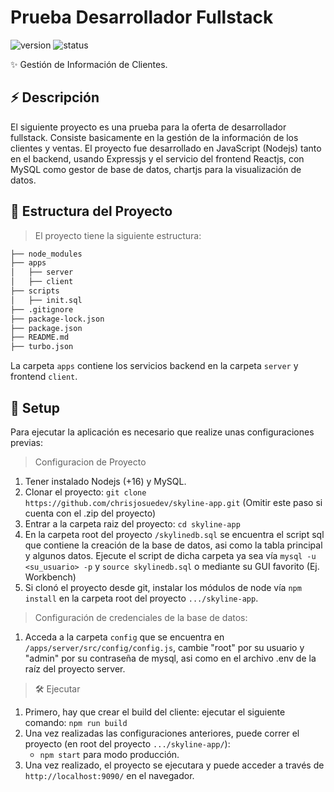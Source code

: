 # Prueba Desarrollador Fullstack

<p style="justify-content: center">
   <img src="https://img.shields.io/badge/versión-v1.0-blue.svg" alt="version">
   <img src="https://img.shields.io/badge/status-completed-green" alt="status">
</p>

✨ Gestión de Información de Clientes.

## ⚡️ Descripción

El siguiente proyecto es una prueba para la oferta de desarrollador fullstack. Consiste basicamente en la gestión de la información de los clientes y ventas. El proyecto fue desarrollado en JavaScript (Nodejs) tanto en el backend, usando Expressjs y el servicio del frontend Reactjs, con MySQL como gestor de base de datos, chartjs para la visualización de datos.

## 📌 Estructura del Proyecto

> El proyecto tiene la siguiente estructura:

```bash
├── node_modules
├── apps
│   ├── server
│   ├── client
├── scripts
│   ├── init.sql
├── .gitignore
├── package-lock.json
├── package.json
├── README.md
├── turbo.json
```

La carpeta `apps` contiene los servicios backend en la carpeta `server` y frontend `client`.

## 🚀 Setup

Para ejecutar la aplicación es necesario que realize unas configuraciones previas:

> Configuracion de Proyecto

1. Tener instalado Nodejs (+16) y MySQL.
2. Clonar el proyecto: `git clone https://github.com/chrisjosuedev/skyline-app.git` (Omitir este paso si cuenta con el .zip del proyecto)
3. Entrar a la carpeta raiz del proyecto:
   `cd skyline-app`
4. En la carpeta root del proyecto `/skylinedb.sql` se encuentra el script sql que contiene la creación de la base de datos, asi como la tabla principal y algunos datos. Ejecute el script de dicha carpeta ya sea vía `mysql -u <su_usuario> -p` y `source skylinedb.sql` o mediante su GUI favorito (Ej. Workbench)
5. Si clonó el proyecto desde git, instalar los módulos de node vía `npm install` en la carpeta root del proyecto `.../skyline-app`.

> Configuración de credenciales de la base de datos:

1. Acceda a la carpeta `config` que se encuentra en `/apps/server/src/config/config.js`, cambie "root" por su usuario y "admin" por su contraseña de mysql, asi como en el archivo .env de la raíz del proyecto server.

> 🛠 Ejecutar

1. Primero, hay que crear el build del cliente: ejecutar el siguiente comando: `npm run build`
2. Una vez realizadas las configuraciones anteriores, puede correr el proyecto (en root del proyecto `.../skyline-app/`):
   - `npm start` para modo producción.
3. Una vez realizado, el proyecto se ejecutara y puede acceder a través de `http://localhost:9090/` en el navegador.

